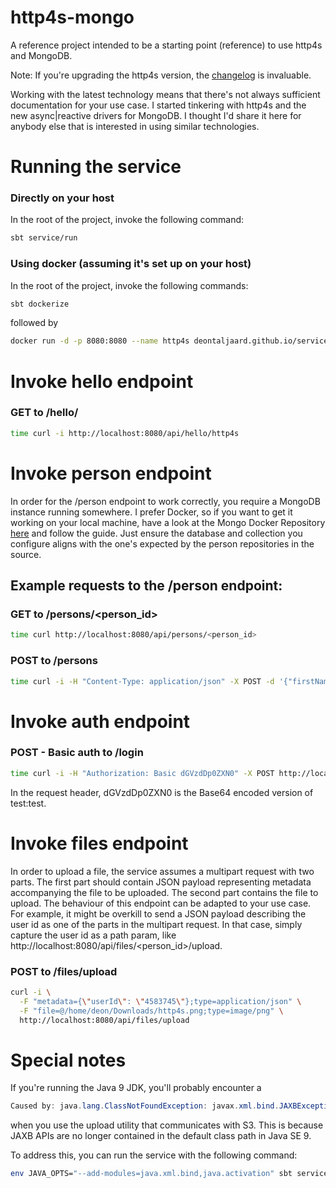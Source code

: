 # http4s-mongo
A reference project intended to be a starting point (reference) to use http4s and MongoDB.

Note: If you're upgrading the http4s version, the [changelog](https://github.com/http4s/http4s/blob/master/website/src/hugo/content/changelog.md) is invaluable.

Working with the latest technology means that there's not always sufficient documentation for your use case. I started tinkering with http4s and the new async|reactive drivers for MongoDB. I thought I'd share it here for anybody else that is interested in using similar technologies.

# Running the service
### Directly on your host
In the root of the project, invoke the following command:
```bash
sbt service/run
```

### Using docker (assuming it's set up on your host)
In the root of the project, invoke the following commands:
```bash
sbt dockerize
```
followed by
```bash
docker run -d -p 8080:8080 --name http4s deontaljaard.github.io/service
```

# Invoke hello endpoint
### GET to /hello/<name>
```bash
time curl -i http://localhost:8080/api/hello/http4s
```
# Invoke person endpoint
In order for the /person endpoint to work correctly, you require a MongoDB instance running somewhere. I prefer Docker, so if you want to get it working on your local machine, have a look at the Mongo Docker Repository [here](https://hub.docker.com/_/mongo/) and follow the guide. Just ensure the database and collection you configure aligns with the one's expected by the person repositories in the source.

## Example requests to the /person endpoint:
### GET to /persons/<person_id>
```bash
time curl http://localhost:8080/api/persons/<person_id>
```

### POST to /persons
```bash
time curl -i -H "Content-Type: application/json" -X POST -d '{"firstName":"Frodo", "lastName":"Baggins"}' http://localhost:8080/api/persons
```

# Invoke auth endpoint
### POST - Basic auth to /login
```bash
time curl -i -H "Authorization: Basic dGVzdDp0ZXN0" -X POST http://localhost:8080/api/login
```
In the request header, dGVzdDp0ZXN0 is the Base64 encoded version of test:test.

# Invoke files endpoint
In order to upload a file, the service assumes a multipart request with two parts. The first part should contain JSON payload representing metadata accompanying the file to be uploaded. The second part contains the file to upload. The behaviour of this endpoint can be adapted to your use case. For example, it might be overkill to send a JSON payload describing the user id as one of the parts in the multipart request. In that case, simply capture the user id as a path param, like http://localhost:8080/api/files/<person_id>/upload.
### POST to /files/upload
```bash
curl -i \
  -F "metadata={\"userId\": \"4583745\"};type=application/json" \
  -F "file=@/home/deon/Downloads/http4s.png;type=image/png" \
  http://localhost:8080/api/files/upload
```

# Special notes
If you're running the Java 9 JDK, you'll probably encounter a
```java
Caused by: java.lang.ClassNotFoundException: javax.xml.bind.JAXBException
```
when you use the upload utility that communicates with S3. This is because JAXB APIs are no longer contained in the default class path in Java SE 9.

To address this, you can run the service with the following command:
```bash
env JAVA_OPTS="--add-modules=java.xml.bind,java.activation" sbt service/run
```